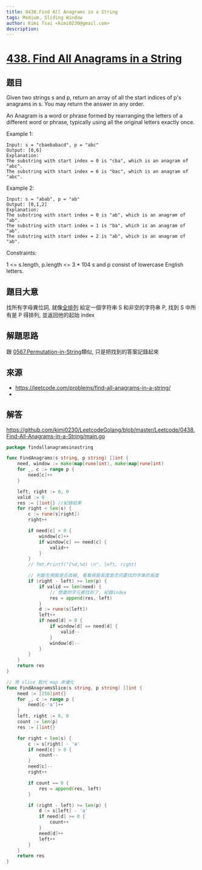 ```yaml
---
title: 0438.Find All Anagrams in a String
tags: Medium, Sliding Window
author: Kimi Tsai <kimi0230@gmail.com>
description:
---
```

# [438. Find All Anagrams in a String](https://leetcode.com/problems/find-all-anagrams-in-a-string/)
## 题目
Given two strings s and p, return an array of all the start indices of p's anagrams in s. You may return the answer in any order.

An Anagram is a word or phrase formed by rearranging the letters of a different word or phrase, typically using all the original letters exactly once.

Example 1:
```
Input: s = "cbaebabacd", p = "abc"
Output: [0,6]
Explanation:
The substring with start index = 0 is "cba", which is an anagram of "abc".
The substring with start index = 6 is "bac", which is an anagram of "abc".
```

Example 2:
```
Input: s = "abab", p = "ab"
Output: [0,1,2]
Explanation:
The substring with start index = 0 is "ab", which is an anagram of "ab".
The substring with start index = 1 is "ba", which is an anagram of "ab".
The substring with start index = 2 is "ab", which is an anagram of "ab".
```

Constraints:

1 <= s.length, p.length <= 3 * 104
s and p consist of lowercase English letters.

## 題目大意
找所有字母異位詞, 就像[全排列](https://github.com/kimi0230/LeetcodeGolang/blob/master/Leetcode/0567.Permutation-in-String/main.go)
給定一個字符串 S 和非空的字符串 P, 找到 S 中所有是 P 得排列, 並返回他的起始 index
## 解題思路
跟 [0567.Permutation-in-String](https://github.com/kimi0230/LeetcodeGolang/blob/master/Leetcode/0567.Permutation-in-String/main.go)類似, 只是把找到的答案記錄起來

## 來源
* https://leetcode.com/problems/find-all-anagrams-in-a-string/
* 
## 解答
https://github.com/kimi0230/LeetcodeGolang/blob/master/Leetcode/0438.Find-All-Anagrams-in-a-String/main.go

```go
package findallanagramsinastring

func FindAnagrams(s string, p string) []int {
	need, window := make(map[rune]int), make(map[rune]int)
	for _, c := range p {
		need[c]++
	}

	left, right := 0, 0
	valid := 0
	res := []int{} //紀錄結果
	for right < len(s) {
		c := rune(s[right])
		right++

		if need[c] > 0 {
			window[c]++
			if window[c] == need[c] {
				valid++
			}
		}
		// fmt.Printf("[%d,%d) \n", left, right)

		// 判斷左視窗是否收縮, 看看視窗長度是否同要找的字串的長度
		if (right - left) >= len(p) {
			if valid == len(need) {
				// 想要的字元都找到了, 紀錄index
				res = append(res, left)
			}
			d := rune(s[left])
			left++
			if need[d] > 0 {
				if window[d] == need[d] {
					valid--
				}
				window[d]--
			}
		}
	}
	return res
}

// 用 slice 取代 map 來優化
func FindAnagramsSlice(s string, p string) []int {
	need := [256]int{}
	for _, c := range p {
		need[c-'a']++
	}
	left, right := 0, 0
	count := len(p)
	res := []int{}

	for right < len(s) {
		c := s[right] - 'a'
		if need[c] > 0 {
			count--
		}
		need[c]--
		right++

		if count == 0 {
			res = append(res, left)
		}

		if (right - left) >= len(p) {
			d := s[left] - 'a'
			if need[d] >= 0 {
				count++
			}
			need[d]++
			left++
		}
	}
	return res
}

```